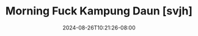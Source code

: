 --- 
title: "Morning Fuck Kampung Daun [svjh]"
description: "video   Morning Fuck Kampung Daun [svjh]   full vidio terbaru"
date: 2024-08-26T10:21:26-08:00
file_code: "v186jgub2u5t"
draft: false
cover: "r4m06ejih3pfpaoi.jpg"
tags: ["Morning", "Fuck", "Kampung", "Daun", "bokep-indo", "bokep-viral", "bokep-ig"]
length: 312
fld_id: "1483166"
foldername: "Asian s3x diary bandung"
categories: ["Asian s3x diary bandung"]
views: 0
---